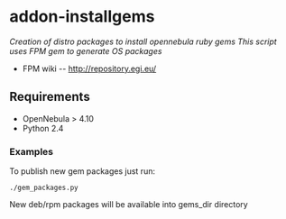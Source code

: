 addon-installgems
===========

_Creation of distro packages to install opennebula ruby gems_
_This script uses FPM gem to generate OS packages_

* FPM wiki -- http://repository.egi.eu/

Requirements
------------

* OpenNebula > 4.10
* Python 2.4

### Examples
To publish new gem packages just run:
~~~
./gem_packages.py
~~~
New deb/rpm packages will be available into gems_dir directory